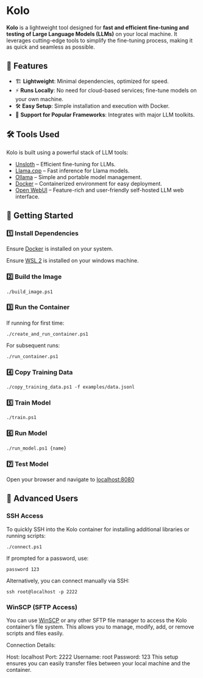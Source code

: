 # Kolo

**Kolo** is a lightweight tool designed for **fast and efficient fine-tuning and testing of Large Language Models (LLMs)** on your local machine. It leverages cutting-edge tools to simplify the fine-tuning process, making it as quick and seamless as possible.

## 🚀 Features

- 🏗 **Lightweight**: Minimal dependencies, optimized for speed.
- ⚡ **Runs Locally**: No need for cloud-based services; fine-tune models on your own machine.
- 🛠 **Easy Setup**: Simple installation and execution with Docker.
- 🔌 **Support for Popular Frameworks**: Integrates with major LLM toolkits.

## 🛠 Tools Used

Kolo is built using a powerful stack of LLM tools:

- [Unsloth](https://github.com/unslothai/unsloth) – Efficient fine-tuning for LLMs.
- [Llama.cpp](https://github.com/ggerganov/llama.cpp) – Fast inference for Llama models.
- [Ollama](https://ollama.ai/) – Simple and portable model management.
- [Docker](https://www.docker.com/) – Containerized environment for easy deployment.
- [Open WebUI](https://github.com/open-webui/open-webui) – Feature-rich and user-friendly self-hosted LLM web interface.

## 🏃 Getting Started

### 1️⃣ Install Dependencies

Ensure [Docker](https://docs.docker.com/get-docker/) is installed on your system.

Ensure [WSL 2](https://learn.microsoft.com/en-us/windows/wsl/install) is installed on your windows machine.

### 2️⃣ Build the Image

`./build_image.ps1`

### 3️⃣ Run the Container

If running for first time:

`./create_and_run_container.ps1`

For subsequent runs:

`./run_container.ps1`

### 4️⃣ Copy Training Data

`./copy_training_data.ps1 -f examples/data.jsonl`

### 5️⃣ Train Model

`./train.ps1`

### 6️⃣ Run Model

`./run_model.ps1 {name}`

### 7️⃣ Test Model

Open your browser and navigate to [localhost:8080](http://localhost:8080/)

## 🔧 Advanced Users

### SSH Access

To quickly SSH into the Kolo container for installing additional libraries or running scripts:

`./connect.ps1`

If prompted for a password, use:

`password 123`

Alternatively, you can connect manually via SSH:

`ssh root@localhost -p 2222`

### WinSCP (SFTP Access)

You can use [WinSCP](https://winscp.net/eng/index.php) or any other SFTP file manager to access the Kolo container’s file system. This allows you to manage, modify, add, or remove scripts and files easily.

Connection Details:

Host: localhost
Port: 2222
Username: root
Password: 123
This setup ensures you can easily transfer files between your local machine and the container.
